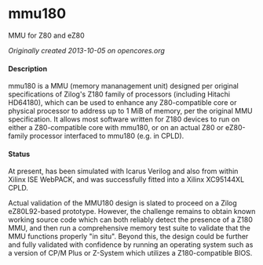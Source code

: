 # mmu180
MMU for Z80 and eZ80

_Originally created 2013-10-05 on opencores.org_

#### Description
mmu180 is a MMU (memory mananagement unit) designed per original specifications of Zilog's Z180 family of processors (including Hitachi HD64180), which can be used to enhance any Z80-compatible core or physical processor to address up to 1 MiB of memory, per the original MMU specification. It allows most software written for Z180 devices to run on either a Z80-compatible core with mmu180, or on an actual Z80 or eZ80-family processor interfaced to mmu180 (e.g. in CPLD).

#### Status
At present, has been simulated with Icarus Verilog and also from within Xilinx ISE WebPACK, and was successfully fitted into a Xilinx XC95144XL CPLD.

Actual validation of the MMU180 design is slated to proceed on a Zilog eZ80L92-based prototype. However, the challenge remains to obtain known working source code which can both reliably detect the presence of a Z180 MMU, and then run a comprehensive memory test suite to validate that the MMU functions properly "in situ". Beyond this, the design could be further and fully validated with confidence by running an operating system such as a version of CP/M Plus or Z-System which utilizes a Z180-compatible BIOS.
